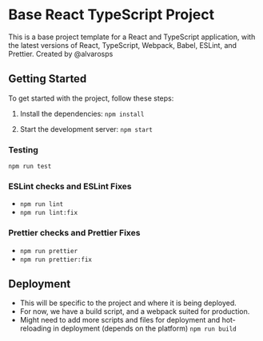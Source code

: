 # Base React TypeScript Project

This is a base project template for a React and TypeScript application, with the latest versions of React, TypeScript, Webpack, Babel, ESLint, and Prettier. Created by @alvarosps

## Getting Started

To get started with the project, follow these steps:

1. Install the dependencies:
`npm install`

2. Start the development server:
`npm start`

### Testing
`npm run test`

### ESLint checks and ESLint Fixes
- `npm run lint`
- `npm run lint:fix`

### Prettier checks and Prettier Fixes
- `npm run prettier`
- `npm run prettier:fix`

## Deployment

- This will be specific to the project and where it is being deployed.
- For now, we have a build script, and a webpack suited for production.
- Might need to add more scripts and files for deployment and hot-reloading in deployment (depends on the platform)
`npm run build`
